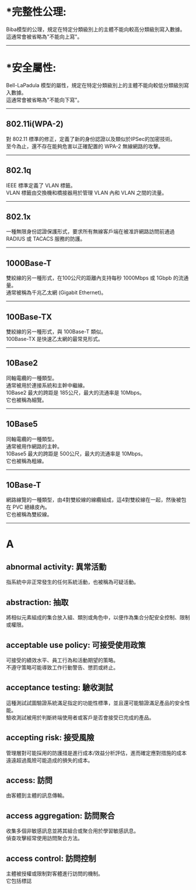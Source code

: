 *完整性公理:
=
Biba模型的公理，規定在特定分類級別上的主體不能向較高分類級別寫入數據。 <br/>
這通常會被省略為"不能向上寫"。
***

*安全屬性:
=
Bell-LaPadula 模型的屬性，規定在特定分類級別上的主體不能向較低分類級別寫入數據。 <br/>
這通常會被省略為"不能向下寫"。
***

802.11i(WPA-2)
-
對 802.11 標準的修正，定義了新的身份認證以及類似於IPSec的加密技術。 <br/>
至今為止，還不存在能夠危害以正確配置的 WPA-2 無線網路的攻擊。
***

802.1q
-
IEEE 標準定義了 VLAN 標籤。 <br/>
VLAN 標籤由交換機和橋接器用於管理 VLAN 內和 VLAN 之間的流量。
***

802.1x
-
一種無限身份認證保護形式，要求所有無線客戶端在被准許網路訪問前通過 RADIUS 或 TACACS 服務的防護。
***

1000Base-T
-
雙絞線的另一種形式，在100公尺的距離內支持每秒 1000Mbps 或 1Gbpb 的流通量。 <br/>
通常被稱為千兆乙太網 (Gigabit Ethernet)。
***

100Base-TX
-
雙絞線的另一種形式，與 100Base-T 類似。 <br/>
100Base-TX 是快速乙太網的最常見形式。
***

10Base2
-
同軸電纜的一種類型。 <br/>
通常被用於連接系統和主幹中繼線。 <br/>
10Base2 最大的跨距是 185公尺，最大的流通率是 10Mbps。 <br/>
它也被稱為細覽。
***

10Base5
-
同軸電纜的一種類型。 <br/>
通常被用作網路的主幹。 <br/>
10Base5 最大的跨距是 500公尺，最大的流通率是 10Mbps。 <br/>
它也被稱為粗線。
***

10Base-T
-
網路線覽的一種類型，由4對雙絞線的線纜組成，這4對雙絞線在一起，然後被包在 PVC 絕緣皮內。 <br/>
它也被稱為雙絞線。
***

A
=

abnormal activity: 異常活動
-
指系統中非正常發生的任何系統活動，也被稱為可疑活動。 <br/>

abstraction: 抽取
-
將相似元素組成的集合放入組、類別或角色中，以便作為集合分配安全控制、限制或權限。 <br/>

acceptable use policy: 可接受使用政策
-
可接受的績效水平、員工行為和活動期望的策略。 <br/>
不遵守策略可能導致工作行動警告、懲罰或終止。 <br/>

acceptance testing: 驗收測試
-
這種測試試圖驗證系統滿足指定的功能性標準，並且還可能驗證滿足產品的安全性能。 <br/>
驗收測試被用於判斷終端使用者或客戶是否會接受已完成的產品。 <br/>

accepting risk: 接受風險
-
管理層對可能採用的防護措是進行成本/效益分析評估，進而確定應對措施的成本遠遠超過風險可能造成的損失的成本。 <br/>

access: 訪問
-
由客體到主體的訊息傳輸。 <br/>

access aggregation: 訪問聚合
-
收集多個非敏感訊息並將其組合或聚合用於學習敏感訊息。 <br/>
偵查攻擊經常使用訪問聚合方法。 <br/>

access control: 訪問控制
-
主體被授權或限制對客體進行訪問的機制。 <br/>
它包括標誌
